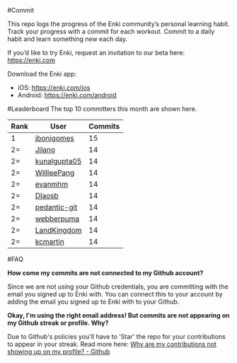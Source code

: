 #Commit

This repo logs the progress of the Enki community’s personal learning habit. Track your progress with a commit for each workout. Commit to a daily habit and learn something new each day.

If you’d like to try Enki, request an invitation to our beta here: https://enki.com

Download the Enki app: 
 - iOS: https://enki.com/ios
 - Android: https://enki.com/android

#Leaderboard
The top 10 committers this month are shown here.

| Rank | User | Commits |
|------|------|---------|
|1|[jbonigomes](https://github.com/jbonigomes)|15|
|2=|[Jilano](https://github.com/Jilano)|14|
|2=|[kunalgupta05](https://github.com/kunalgupta05)|14|
|2=|[WillleePang](https://github.com/WillleePang)|14|
|2=|[evanmhm](https://github.com/evanmhm)|14|
|2=|[Dlaosb](https://github.com/Dlaosb)|14|
|2=|[pedantic-git](https://github.com/pedantic-git)|14|
|2=|[webberpuma](https://github.com/webberpuma)|14|
|2=|[LandKingdom](https://github.com/LandKingdom)|14|
|2=|[kcmartin](https://github.com/kcmartin)|14|

#FAQ

**How come my commits are not connected to my Github account?**

Since we are not using your Github credentials, you are committing with the email you signed up to Enki with. You can connect this to your account by adding the email you signed up to Enki with to your Github.

**Okay, I'm using the right email address! But commits are not appearing on my Github streak or profile. Why?**

Due to Github's policies you'll have to 'Star' the repo for your contributions to appear in your streak. Read more here: [Why are my contributions not showing up on my profile? - Github](https://help.github.com/articles/why-are-my-contributions-not-showing-up-on-my-profile/)
